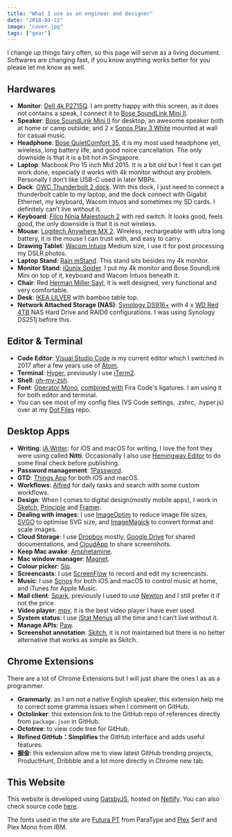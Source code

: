 ```yaml
---
title: "What I use as an engineer and designer"
date: "2018-04-22"
image: "cover.jpg"
tags: ["gear"]
---
```


I change up things fairy often, so this page will serve as a living document. Softwares are changing fast, if you know anything works better for you please let me know as well.

## Hardwares

* **Monitor**: [Dell 4k P2715Q](http://www.dell.com/en-us/work/shop/dell-27-ultra-hd-4k-monitor-p2715q/apd/210-adof/monitors-monitor-accessories). I am pretty happy with this screen, as it does not contains a speak, I connect it to [Bose SoundLink Mini II](https://www.bose.com/en_us/products/speakers/portable_speakers/soundlink-mini-ii-bundle.html).
* **Speaker**: [Bose SoundLink Mini II](https://www.bose.com/en_us/products/speakers/portable_speakers/soundlink-mini-ii-bundle.html) for desktop, an awesome speaker both at home or camp outside; and 2 x [Sonos Play 3 White](https://www.sonos.com/en/shop/play3.html) mounted at wall for casual music.
* **Headphone**: [Bose QuietComfort 35](https://www.bose.com/en_us/products/headphones/over_ear_headphones/quietcomfort-35-wireless-ii.html), it is my most used headphone yet, wireless, long battery life, and good noice cancellation. The only downside is that it is a bit hot in Singapore.
* **Laptop**: Macbook Pro 15 inch Mid 2015. It is a bit old but I feel it can get work done, especially it works with 4k monitor without any problem. Personally I don’t like USB-C used in later MBPs.
* **Dock**: [OWC Thunderbolt 2 dock](https://www.owcdigital.com/products/thunderbolt-2-dock). With this dock, I just need to connect a thunderbolt cable to my laptop, and the dock connect with Gigabit Ethernet, my keyboard, Wacom Intuos and sometimes my SD cards. I definitely can’t live without it.
* **Keyboard**: [Filco Ninja Majestouch 2](https://www.amazon.com/Filco-Majestouch-2-Tenkeyless-FKBN87M-EFB2/dp/B004ZJPSGI/) with red switch. It looks good, feels good, the only downside is that it is not wireless.
* **Mouse**: [Logitech Anywhere MX 2](https://www.amazon.com/Logitech-Anywhere-Wireless-Mobile-Mouse/dp/B00Y09IWGQ). Wireless, rechargeable with ultra long battery, it is the mouse I can trust with, and easy to carry.
* **Drawing Tablet**: [Wacom Intuos](https://www.wacom.com/en-in/products/pen-tablets/intuos) Medium size, I use it for post processing my DSLR photos.
* **Laptop Stand**: [Rain mStand](https://www.amazon.com/Rain-Design-mStand-Laptop-Patented/dp/B000OOYECC). This stand sits besides my 4k monitor.
* **Monitor Stand**: [iQunix Spider](https://www.amazon.com/iQunix-Aluminum-Monitor-Computer-Keyboard/dp/B014J1P0WI). I put my 4k monitor and Bose SoundLink Mini on top of it, keyboard and Wacom Intuos beneath it.
* **Chair**: Red [Herman Miller Sayl](https://www.hermanmiller.com/global/en_apc/products/seating/performance-work-chairs/sayl-chairs.html), it is well designed, very functional and very comfortable.
* **Desk**: [IKEA LILVER](https://www.ikea.com/sg/en/catalog/products/S59046039/) with bamboo table top.
* **Network Attached Storage (NAS)**: [Synology DS916+](https://www.amazon.com/Synology-DS916-8GB-DiskStation-Diskless/dp/B01EMZHLZU) with 4 x [WD Red 4TB](https://www.amazon.com/Red-4TB-Hard-Disk-Drive/dp/B00EHBERSE) NAS Hard Drive and RAID6 configurations. I was using Synology DS251j before this.

## Editor & Terminal

* **Code Editor**: [Visual Studio Code](https://code.visualstudio.com/) is my current editor which I switched in 2017 after a few years use of [Atom](https://atom.io/).
* **Terminal**: [Hyper](https://hyper.is/), previously I use [iTerm2](https://iterm2.com/).
* **Shell**: [oh-my-zsh](https://github.com/robbyrussell/oh-my-zsh).
* **Font**: [Operator Mono](http://www.typography.com/fonts/operator/overview/), [combined with](https://github.com/kiliman/operator-mono-lig) Fira Code's ligatures. I am using it for both editor and terminal.
* You can see most of my config files (VS Code settings, .zshrc, .hyper.js) over at my [Dot Files](https://github.com/huchenme/dotfiles) repo.

## Desktop Apps

* **Writing**: [iA Writer](https://ia.net/writer): for iOS and macOS for writing, I love the font they were using called **Nitti**. Occasionally I also use [Hemingway Editor](http://www.hemingwayapp.com/) to do some final check before publishing.
* **Password management**: [1Password](https://1password.com/).
* **GTD**: [Things App](https://culturedcode.com/things/) for both iOS and macOS.
* **Workflows**: [Alfred](https://www.alfredapp.com/) for daily tasks and search with some custom workflows.
* **Design**: When I comes to digital design(mostly mobile apps), I work in [Sketch](https://www.sketchapp.com/), [Principle](http://principleformac.com/) and [Framer](https://framer.com/).
* **Dealing with images**: I use [ImageOptim](https://imageoptim.com/) to reduce image file sizes, [SVGO](https://github.com/svg/svgo) to optimise SVG size, and [ImageMagick](https://www.imagemagick.org/) to convert format and scale images.
* **Cloud Storage**: I use [Dropbox](https://www.dropbox.com/) mostly, [Google Drive](http://drive.google.com/) for shared documentations, and [CloudApp](https://www.getcloudapp.com/) to share screenshots.
* **Keep Mac awake**: [Amphetamine](https://itunes.apple.com/sg/app/amphetamine/id937984704?mt=12).
* **Mac window manager**: [Magnet](http://magnet.crowdcafe.com/).
* **Colour picker**: [Sip](https://sipapp.io/).
* **Screencasts**: I use [ScreenFlow](https://www.telestream.net/screenflow/) to record and edit my screencasts.
* **Music**: I use [Sonos](https://www.sonos.com/) for both iOS and macOS to control music at home, and iTunes for Apple Music.
* **Mail client**: [Spark](https://sparkmailapp.com/), previously I used to use [Newton](https://newtonhq.com/) and I still prefer it if not the price.
* **Video player**: [mpv](https://mpv.io/), it is the best video player I have ever used.
* **System status**: I use [iStat Menus](https://bjango.com/mac/istatmenus/) all the time and I can’t live without it.
* **Manage APIs**: [Paw](https://paw.cloud/).
* **Screenshot annotation**: [Skitch](https://evernote.com/products/skitch), it is not maintained but there is no better alternative that works as simple as Skitch.

## Chrome Extensions

There are a lot of Chrome Extensions but I will just share the ones I as as a programmer.

* **Grammarly**: as I am not a native English speaker, this extension help me to correct some gramma issues when I comment on GitHub.
* **Octolinker**: this extension link to the GitHub repo of references directly from `package.json` in GitHub.
* **Octotree**: to view code tree for GitHub.
* **Refined GitHub：Simplifies** the GitHub interface and adds useful features.
* **掘金**: this extension allow me to view latest GitHub trending projects, ProductHunt, Dribbble and a lot more directly in Chrome new tab.

## This Website

This website is developed using [GatsbyJS](https://www.gatsbyjs.org), hosted on [Netlify](https://www.netlify.com/). You can also check source code [here](https://github.com/huchenme/huchen.me).

The fonts used in the site are [Futura PT](https://www.myfonts.com/fonts/paratype/futura-book/) from ParaType and [Plex](https://github.com/IBM/plex) Serif and Plex Mono from IBM.
